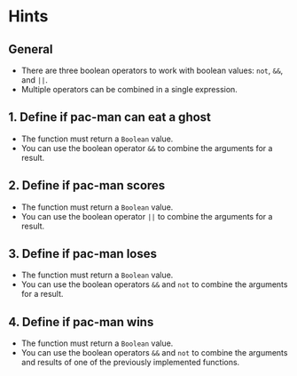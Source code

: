 # Hints

## General

- There are three boolean operators to work with boolean values: `not`, `&&`, and `||`.
- Multiple operators can be combined in a single expression.

## 1. Define if pac-man can eat a ghost

- The function must return a `Boolean` value.
- You can use the boolean operator `&&` to combine the arguments for a result.

## 2. Define if pac-man scores

- The function must return a `Boolean` value.
- You can use the boolean operator `||` to combine the arguments for a result.

## 3. Define if pac-man loses

- The function must return a `Boolean` value.
- You can use the boolean operators `&&` and `not` to combine the arguments for a result.

## 4. Define if pac-man wins

- The function must return a `Boolean` value.
- You can use the boolean operators `&&` and `not` to combine the arguments and results of one of the previously implemented functions.
